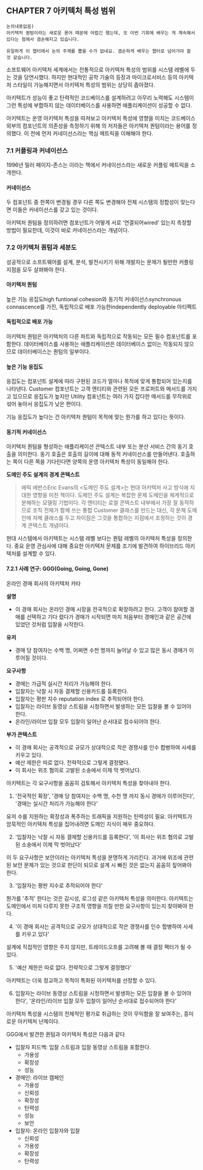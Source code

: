 ## CHAPTER 7 아키텍처 특성 범위

```
논의내용없음)
아키텍처 퀀텀이라는 새로운 용어 때문에 어렵긴 했는데, 또 이번 기회에 배우는 게 계속해서 있다는 점에서 겸손해지고 있습니다.

유일하게 이 챕터에서 논의 주제를 뽑을 수가 없네요. 겸손하게 배우는 챕터로 넘어가야 할 것 같습니다.
```

소프트웨어 아키텍처 세계에서는 전통적으로 아키텍처 특성의 범위를 시스템 레벨에 두는 것을 당연시했다. 하지만 현대적인 공학 기술의 등장과 마이크로서비스 등의 아키텍처 스타일이 가능해지면서 아키텍처 특성의 범위는 상당히 좁아졌다.

아키텍트가 성능이 좋고 탄력적인 코드베이스를 설계하려고 아무리 노력해도 시스템이 그런 특성에 부합하지 않는 데이터베이스를 사용하면 애플리케이션이 성공할 수 없다.

아키텍트는 운영 아키텍처 특성을 따져보고 아키텍처 특성에 영향을 미치는 코드베이스 외부의 컴포넌트의 의존성을 측정하기 위해 <Building Evolutionary Architecture>의 저자들은 아키텍처 퀀텀이라는 용어를 정의했다. 이 전에 먼저 커네이선스라는 핵심 메트릭을 이해해야 한다.

### 7.1 커플링과 커네이선스

1996년 밀러 페이지-존스는 <What Every Programmer Should Know About Object Oriented Design>이라는 책에서 커네이선스라는 새로운 커플링 메트릭을 소개한다.

#### 커네이선스

두 컴포넌트 중 한쪽이 변경될 경우 다른 쪽도 변경해야 전체 시스템의 정합성이 맞는다면 이들은 커네이선스를 갖고 있는 것이다.

아키텍처 퀀텀을 정의하려면 컴포넌트가 어떻게 서로 '연결되어wired' 있는지 측정할 방법이 필요한데, 이것이 바로 커네이선스라는 개념이다.

### 7.2 아키텍처 퀀텀과 세분도

성공적으로 소프트웨어를 설계, 분석, 발전시키기 위해 개발자는 문제가 될만한 커플링 지점을 모두 살펴봐야 한다. 

#### 아키텍처 퀀텀

높은 기능 응집도high funtional cohesion와 동기적 커네이선스synchronous connascence를 가진, 독립적으로 배포 가능한independently deployable 아티팩트

#### 독립적으로 배포 가능

아키텍처 퀀텀은 아키텍처의 다른 파트와 독립적으로 작동되는 모든 필수 컴포넌트를 포함한다.
데이터베이스를 사용하는 애플리케이션은 데이터베이스 없이는 작동되지 않으므로 데이터베이스는 퀀텀의 일부이다.

#### 높은 기능 응집도

응집도는 컴포넌트 설계에 따라 구현된 코드가 얼마나 목적에 맞게 통합되어 있는지를 나타낸다.
Customer 컴포넌트는 고객 엔티티와 관련된 모든 프로퍼트와 메서드를 가지고 있으므로 응집도가 높지만
Utility 컴포넌트는 여러 가지 잡다한 메서드를 무작위로 섞어 놓아서 응집도가 낮은 편이다.

기능 응집도가 높다는 건 아키텍처 퀀텀이 목적에 맞는 뭔가를 하고 있다는 뜻이다.

#### 동기적 커네이선스

아키텍처 퀀텀을 형성하는 애플리케이션 콘텍스트 내부 또는 분산 서비스 간의 동기 호출을 의미한다. 동기 호출은 호출의 길이에 대해 동적 커네이선스를 만들어낸다. 호출하는 쪽이 다른 쪽을 기다린다면 양쪽의 운영 아키텍처 특성이 동일해야 한다.

**도메인 주도 설계의 경계 콘텍스트**

> 에릭 에반스Eric Evans의 <도메인 주도 설계>는 현대 아키텍처 사고 방식에 지대한 영향을 미친 책이다. 도메인 주도 설계는 복잡한 문제 도메인을 체계적으로 분해하는 모델링 기법이다.
각 엔티티는 로컬 콘텍스트 내부에서 가장 잘 동작하므로 조직 전체가 함께 쓰는 통합 Customer 클래스를 만드는 대신, 각 문제 도메인에 자체 클래스를 두고 차이점은 그것을 통합하는 지점에서 조정하는 것이 경계 콘텍스트 개념이다.

현대 시스템에서 아키텍트는 시스템 레벨 보다는 퀀텀 레벨의 아키텍처 특성을 정의한다. 중요 운영 관심사에 대해 중요한 아키텍처 문제를 조기에 발견하여 하이브리드 아키텍처를 설계할 수 있다.

#### 7.2.1 사례 연구: GGG(Going, Going, Gone)

온라인 경매 회사의 아키텍처 카타

**설명**

- 이 경매 회사는 온라인 경매 시장을 전국적으로 확장하려고 한다. 고객이 참여할 경매를 선택하고 기다 렸다가 경매가 시작되면 마치 처음부터 경매인과 같은 공간에 있었던 것처럼 입찰을 시작한다.

**유저**

- 경매 당 참여자는 수백 명, 어쩌면 수천 명까지 늘어날 수 있고 많은 동시 경매가 이루어질 것이다.

**요구사항**

- 경매는 가급적 실시간 처리가 가능해야 한다.
- 입찰자는 낙찰 시 자동 결제할 신용카드를 등록한다.
- 입찰자는 평판 지수 reputation index 로 추적되어야 한다.
- 입찰자는 라이브 동영상 스트림을 시청하면서 발생하는 모든 입찰을 볼 수 있어야 한다.
- 온라인/라이브 입찰 모두 입찰이 일어난 순서대로 접수되어야 한다.

**부가 콘텍스트**

- 이 경매 회사는 공격적으로 규모가 상대적으로 작은 경쟁사를 인수 합병하여 사세를 키우고 있다.
- 예산 제한은 따로 없다. 전략적으로 그렇게 결정됐다.
- 이 회사는 위조 혐의로 고발된 소송에서 이제 막 벗어났다.

아키텍트는 각 요구사항을 꼼꼼히 검토해서 아키텍처 특성을 찾아내야 한다.

1. '전국적인 확장', '경매 당 참여자는 수백 명, 수천 명 까지 동시 경매가 이루어진다', '경매는 실시간 처리가 가능해야 한다'

유저 수를 지원하는 확장성과 폭주하는 트래픽을 지원하는 탄력성이 필요.
아키텍트가 암묵적인 아키텍처 특성을 집어내려면 도메인 지식이 매우 중요하다.

2. '입찰자는 낙찰 시 자동 결제할 신용카드를 등록한다', '이 회사는 위조 혐의로 고발된 소송에서 이제 막 벗어났다'

이 두 요구사항은 보안이라는 아키텍처 특성을 분명하게 가리킨다.
과거에 위조에 관련된 보안 문제가 있는 것으로 판단이 되므로 설계 시 빠진 것은 없는지 꼼꼼히 짚어봐야 한다.

3. '입찰자는 평판 지수로 추적되어야 한다'

뭔가를 '추적' 한다는 것은 감시성, 로그성 같은 아키텍처 특성을 의미한다. 아키텍트는 도메인에서 미처 다루지 못한 구조적 영향을 끼칠 만한 요구사항이 있는지 찾아봐야 한다.

4. '이 경매 회사는 공격적으로 규모가 상대적으로 작은 경쟁사를 인수 합병하여 사세를 키우고 있다'

설계에 직접적인 영향은 주지 않지만, 트레이드오프를 고려해 볼 때 결정 팩터가 될 수 있다.

5. '예산 제한은 따로 없다. 전략적으로 그렇게 결정했다'

아키텍트는 더욱 정교하고 목적이 특화된 아키텍처를 선정할 수 있다.

6. 입찰자는 라이브 동영상 스트림을 시청하면서 발생하는 모든 입찰을 볼 수 있어야 한다', '온라인/라이브 입찰 모두 입찰이 일어난 순서대로 접수되어야 한다'

아키텍처 특성을 시스템의 전체적인 평가로 취급하는 것이 무익함을 잘 보여주는, 흥미로운 아키텍처 난제이다.

GGG에서 발견한 퀀텀과 아키텍처 특성은 다음과 같다

- 입찰자 피드백: 입찰 스트림과 입찰 동영상 스트림을 포함한다.
  - 가용성
  - 확장성
  - 성능
- 경매인: 라이브 캠페인
  - 가용성
  - 신뢰성
  - 확장성
  - 탄력성
  - 성능
  - 보안
- 입찰자: 온라인 입찰자와 입찰
  - 신뢰성
  - 가용성
  - 확장성
  - 탄력성